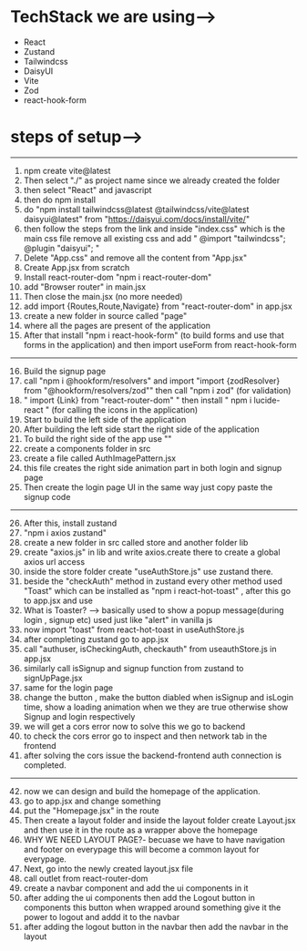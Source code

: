 # TechStack we are using-->
- React
- Zustand
- Tailwindcss
- DaisyUI
- Vite
- Zod
- react-hook-form

# steps of setup-->
------------------------

1. npm create vite@latest
2. Then select "./" as project name since we already created the folder
3. then select "React" and javascript
4. then do npm install
5. do "npm install tailwindcss@latest @tailwindcss/vite@latest daisyui@latest" from "https://daisyui.com/docs/install/vite/"
6. then follow the steps from the link and inside "index.css" which is the main css file remove all existing css and add " @import "tailwindcss"; @plugin "daisyui"; "
7. Delete "App.css" and remove all the content from "App.jsx"
8. Create App.jsx from scratch
9. Install react-router-dom "npm i react-router-dom"
10. add "Browser router" in main.jsx
11. Then close the main.jsx (no more needed)
12. add import {Routes,Route,Navigate} from "react-router-dom" in app.jsx
13. create a new folder in source called "page" 
14. where all the pages are present of the application
15. After that install "npm i react-hook-form" (to build forms and use that forms in the application) and then import useForm from react-hook-form

----------------------------------------------------------------------------------------
16. Build the signup page
17. call "npm i @hookform/resolvers" and import "import {zodResolver} from "@hookform/resolvers/zod"" then call "npm i zod" (for validation)
18. " import {Link} from "react-router-dom" " then install " npm i lucide-react " (for calling the icons  in the application)
19. Start to build the left side of the application
20. After building the left side start the right side of the application
21. To build the right side of the app use "<AuthImagePattern/>"
22. create a components folder in src
23. create a file called AuthImagePattern.jsx
24. this file creates the right side animation part in both login and signup page
25. Then create the login page UI in the same way just copy paste the signup code

---------------------------------------------------------------------------------------------
26. After this, install zustand
27. "npm i axios zustand"
28. create a new folder in src called store and another folder lib
29. create "axios.js" in lib and write axios.create there to create a global axios url access
30. inside the store folder create "useAuthStore.js" use zustand there.
31. beside the "checkAuth" method in zustand every other method used "Toast" which can be installed as "npm i react-hot-toast" , after this go to app.jsx and use <Toaster/>
32. What is Toaster? --> basically used to show a popup message(during login , signup etc) used just like "alert" in vanilla js
33. now import "toast" from react-hot-toast in useAuthStore.js
34. after completing zustand go to app.jsx
35. call "authuser, isCheckingAuth, checkauth" from useauthStore.js in app.jsx
36. similarly call isSignup and signup function from zustand to signUpPage.jsx
37. same for the login page
38. change the button , make the button diabled when isSignup and isLogin time, show a loading animation 
when we they are true otherwise show Signup and login respectively
39. we will get a cors error now to solve this we go to backend
40. to check the cors error go to inspect and then network tab in the frontend
41. after solving the cors issue the backend-frontend auth connection is completed.

---------------------------------------------------------------------------------------
42. now we can design and build the homepage of the application.
43. go to app.jsx and change something
44. put the "Homepage.jsx" in the <Layout/> route
45. Then create a layout folder and inside the layout folder create Layout.jsx and then use it in the route as a wrapper above the homepage
46. WHY WE NEED LAYOUT PAGE?- becuase we have to have navigation and footer on everypage this will become a common layout for everypage.
47. Next, go into the newly created layout.jsx file
48. call outlet from react-router-dom
49. create a navbar component and add the ui components in it
50. after adding the ui components then add the Logout button in components this button when wrapped around something give it the power to logout and addd it to the navbar
51. after adding the logout button in the navbar then add the navbar in the layout